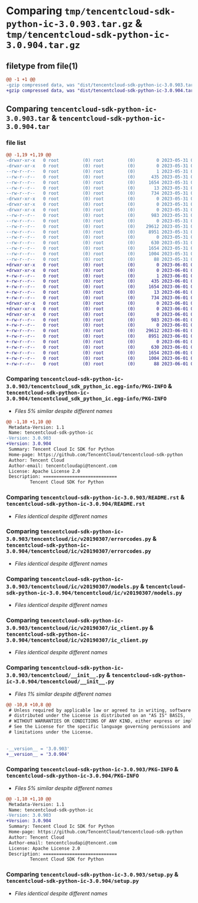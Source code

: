 # Comparing `tmp/tencentcloud-sdk-python-ic-3.0.903.tar.gz` & `tmp/tencentcloud-sdk-python-ic-3.0.904.tar.gz`

## filetype from file(1)

```diff
@@ -1 +1 @@
-gzip compressed data, was "dist/tencentcloud-sdk-python-ic-3.0.903.tar", last modified: Wed May 31 02:13:08 2023, max compression
+gzip compressed data, was "dist/tencentcloud-sdk-python-ic-3.0.904.tar", last modified: Thu Jun  1 02:36:34 2023, max compression
```

## Comparing `tencentcloud-sdk-python-ic-3.0.903.tar` & `tencentcloud-sdk-python-ic-3.0.904.tar`

### file list

```diff
@@ -1,19 +1,19 @@
-drwxr-xr-x   0 root         (0) root         (0)        0 2023-05-31 02:13:08.000000 tencentcloud-sdk-python-ic-3.0.903/
-drwxr-xr-x   0 root         (0) root         (0)        0 2023-05-31 02:13:08.000000 tencentcloud-sdk-python-ic-3.0.903/tencentcloud_sdk_python_ic.egg-info/
--rw-r--r--   0 root         (0) root         (0)        1 2023-05-31 02:13:08.000000 tencentcloud-sdk-python-ic-3.0.903/tencentcloud_sdk_python_ic.egg-info/dependency_links.txt
--rw-r--r--   0 root         (0) root         (0)      435 2023-05-31 02:13:08.000000 tencentcloud-sdk-python-ic-3.0.903/tencentcloud_sdk_python_ic.egg-info/SOURCES.txt
--rw-r--r--   0 root         (0) root         (0)     1654 2023-05-31 02:13:08.000000 tencentcloud-sdk-python-ic-3.0.903/tencentcloud_sdk_python_ic.egg-info/PKG-INFO
--rw-r--r--   0 root         (0) root         (0)       13 2023-05-31 02:13:08.000000 tencentcloud-sdk-python-ic-3.0.903/tencentcloud_sdk_python_ic.egg-info/top_level.txt
--rw-r--r--   0 root         (0) root         (0)      734 2023-05-31 02:13:07.000000 tencentcloud-sdk-python-ic-3.0.903/README.rst
-drwxr-xr-x   0 root         (0) root         (0)        0 2023-05-31 02:13:08.000000 tencentcloud-sdk-python-ic-3.0.903/tencentcloud/
-drwxr-xr-x   0 root         (0) root         (0)        0 2023-05-31 02:13:08.000000 tencentcloud-sdk-python-ic-3.0.903/tencentcloud/ic/
-drwxr-xr-x   0 root         (0) root         (0)        0 2023-05-31 02:13:08.000000 tencentcloud-sdk-python-ic-3.0.903/tencentcloud/ic/v20190307/
--rw-r--r--   0 root         (0) root         (0)      983 2023-05-31 02:13:07.000000 tencentcloud-sdk-python-ic-3.0.903/tencentcloud/ic/v20190307/errorcodes.py
--rw-r--r--   0 root         (0) root         (0)        0 2023-05-31 02:13:07.000000 tencentcloud-sdk-python-ic-3.0.903/tencentcloud/ic/v20190307/__init__.py
--rw-r--r--   0 root         (0) root         (0)    29612 2023-05-31 02:13:07.000000 tencentcloud-sdk-python-ic-3.0.903/tencentcloud/ic/v20190307/models.py
--rw-r--r--   0 root         (0) root         (0)     8951 2023-05-31 02:13:07.000000 tencentcloud-sdk-python-ic-3.0.903/tencentcloud/ic/v20190307/ic_client.py
--rw-r--r--   0 root         (0) root         (0)        0 2023-05-31 02:13:07.000000 tencentcloud-sdk-python-ic-3.0.903/tencentcloud/ic/__init__.py
--rw-r--r--   0 root         (0) root         (0)      630 2023-05-31 02:13:07.000000 tencentcloud-sdk-python-ic-3.0.903/tencentcloud/__init__.py
--rw-r--r--   0 root         (0) root         (0)     1654 2023-05-31 02:13:08.000000 tencentcloud-sdk-python-ic-3.0.903/PKG-INFO
--rw-r--r--   0 root         (0) root         (0)     1004 2023-05-31 02:13:07.000000 tencentcloud-sdk-python-ic-3.0.903/setup.py
--rw-r--r--   0 root         (0) root         (0)       88 2023-05-31 02:13:08.000000 tencentcloud-sdk-python-ic-3.0.903/setup.cfg
+drwxr-xr-x   0 root         (0) root         (0)        0 2023-06-01 02:36:34.000000 tencentcloud-sdk-python-ic-3.0.904/
+drwxr-xr-x   0 root         (0) root         (0)        0 2023-06-01 02:36:34.000000 tencentcloud-sdk-python-ic-3.0.904/tencentcloud_sdk_python_ic.egg-info/
+-rw-r--r--   0 root         (0) root         (0)        1 2023-06-01 02:36:34.000000 tencentcloud-sdk-python-ic-3.0.904/tencentcloud_sdk_python_ic.egg-info/dependency_links.txt
+-rw-r--r--   0 root         (0) root         (0)      435 2023-06-01 02:36:34.000000 tencentcloud-sdk-python-ic-3.0.904/tencentcloud_sdk_python_ic.egg-info/SOURCES.txt
+-rw-r--r--   0 root         (0) root         (0)     1654 2023-06-01 02:36:34.000000 tencentcloud-sdk-python-ic-3.0.904/tencentcloud_sdk_python_ic.egg-info/PKG-INFO
+-rw-r--r--   0 root         (0) root         (0)       13 2023-06-01 02:36:34.000000 tencentcloud-sdk-python-ic-3.0.904/tencentcloud_sdk_python_ic.egg-info/top_level.txt
+-rw-r--r--   0 root         (0) root         (0)      734 2023-06-01 02:36:34.000000 tencentcloud-sdk-python-ic-3.0.904/README.rst
+drwxr-xr-x   0 root         (0) root         (0)        0 2023-06-01 02:36:34.000000 tencentcloud-sdk-python-ic-3.0.904/tencentcloud/
+drwxr-xr-x   0 root         (0) root         (0)        0 2023-06-01 02:36:34.000000 tencentcloud-sdk-python-ic-3.0.904/tencentcloud/ic/
+drwxr-xr-x   0 root         (0) root         (0)        0 2023-06-01 02:36:34.000000 tencentcloud-sdk-python-ic-3.0.904/tencentcloud/ic/v20190307/
+-rw-r--r--   0 root         (0) root         (0)      983 2023-06-01 02:36:34.000000 tencentcloud-sdk-python-ic-3.0.904/tencentcloud/ic/v20190307/errorcodes.py
+-rw-r--r--   0 root         (0) root         (0)        0 2023-06-01 02:36:34.000000 tencentcloud-sdk-python-ic-3.0.904/tencentcloud/ic/v20190307/__init__.py
+-rw-r--r--   0 root         (0) root         (0)    29612 2023-06-01 02:36:34.000000 tencentcloud-sdk-python-ic-3.0.904/tencentcloud/ic/v20190307/models.py
+-rw-r--r--   0 root         (0) root         (0)     8951 2023-06-01 02:36:34.000000 tencentcloud-sdk-python-ic-3.0.904/tencentcloud/ic/v20190307/ic_client.py
+-rw-r--r--   0 root         (0) root         (0)        0 2023-06-01 02:36:34.000000 tencentcloud-sdk-python-ic-3.0.904/tencentcloud/ic/__init__.py
+-rw-r--r--   0 root         (0) root         (0)      630 2023-06-01 02:36:34.000000 tencentcloud-sdk-python-ic-3.0.904/tencentcloud/__init__.py
+-rw-r--r--   0 root         (0) root         (0)     1654 2023-06-01 02:36:34.000000 tencentcloud-sdk-python-ic-3.0.904/PKG-INFO
+-rw-r--r--   0 root         (0) root         (0)     1004 2023-06-01 02:36:34.000000 tencentcloud-sdk-python-ic-3.0.904/setup.py
+-rw-r--r--   0 root         (0) root         (0)       88 2023-06-01 02:36:34.000000 tencentcloud-sdk-python-ic-3.0.904/setup.cfg
```

### Comparing `tencentcloud-sdk-python-ic-3.0.903/tencentcloud_sdk_python_ic.egg-info/PKG-INFO` & `tencentcloud-sdk-python-ic-3.0.904/tencentcloud_sdk_python_ic.egg-info/PKG-INFO`

 * *Files 5% similar despite different names*

```diff
@@ -1,10 +1,10 @@
 Metadata-Version: 1.1
 Name: tencentcloud-sdk-python-ic
-Version: 3.0.903
+Version: 3.0.904
 Summary: Tencent Cloud Ic SDK for Python
 Home-page: https://github.com/TencentCloud/tencentcloud-sdk-python
 Author: Tencent Cloud
 Author-email: tencentcloudapi@tencent.com
 License: Apache License 2.0
 Description: ============================
         Tencent Cloud SDK for Python
```

### Comparing `tencentcloud-sdk-python-ic-3.0.903/README.rst` & `tencentcloud-sdk-python-ic-3.0.904/README.rst`

 * *Files identical despite different names*

### Comparing `tencentcloud-sdk-python-ic-3.0.903/tencentcloud/ic/v20190307/errorcodes.py` & `tencentcloud-sdk-python-ic-3.0.904/tencentcloud/ic/v20190307/errorcodes.py`

 * *Files identical despite different names*

### Comparing `tencentcloud-sdk-python-ic-3.0.903/tencentcloud/ic/v20190307/models.py` & `tencentcloud-sdk-python-ic-3.0.904/tencentcloud/ic/v20190307/models.py`

 * *Files identical despite different names*

### Comparing `tencentcloud-sdk-python-ic-3.0.903/tencentcloud/ic/v20190307/ic_client.py` & `tencentcloud-sdk-python-ic-3.0.904/tencentcloud/ic/v20190307/ic_client.py`

 * *Files identical despite different names*

### Comparing `tencentcloud-sdk-python-ic-3.0.903/tencentcloud/__init__.py` & `tencentcloud-sdk-python-ic-3.0.904/tencentcloud/__init__.py`

 * *Files 1% similar despite different names*

```diff
@@ -10,8 +10,8 @@
 # Unless required by applicable law or agreed to in writing, software
 # distributed under the License is distributed on an "AS IS" BASIS,
 # WITHOUT WARRANTIES OR CONDITIONS OF ANY KIND, either express or implied.
 # See the License for the specific language governing permissions and
 # limitations under the License.
 
 
-__version__ = '3.0.903'
+__version__ = '3.0.904'
```

### Comparing `tencentcloud-sdk-python-ic-3.0.903/PKG-INFO` & `tencentcloud-sdk-python-ic-3.0.904/PKG-INFO`

 * *Files 5% similar despite different names*

```diff
@@ -1,10 +1,10 @@
 Metadata-Version: 1.1
 Name: tencentcloud-sdk-python-ic
-Version: 3.0.903
+Version: 3.0.904
 Summary: Tencent Cloud Ic SDK for Python
 Home-page: https://github.com/TencentCloud/tencentcloud-sdk-python
 Author: Tencent Cloud
 Author-email: tencentcloudapi@tencent.com
 License: Apache License 2.0
 Description: ============================
         Tencent Cloud SDK for Python
```

### Comparing `tencentcloud-sdk-python-ic-3.0.903/setup.py` & `tencentcloud-sdk-python-ic-3.0.904/setup.py`

 * *Files identical despite different names*

